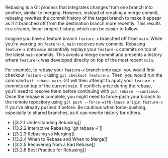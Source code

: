 Rebasing is a Git process that integrates changes from one branch into another, similar to merging. However, instead of creating a merge commit, rebasing rewrites the commit history of the target branch to make it appear as if it branched off from the destination branch more recently. This results in a cleaner, linear project history, which can be easier to follow.

Imagine you have a feature branch `feature-x` branched off from `main`. While you're working on `feature-x`, `main` receives new commits. Rebasing `feature-x` onto `main` essentially replays your `feature-x` commits on top of the latest `main` commits. This avoids a merge commit and presents a history where `feature-x` was developed directly on top of the most recent `main`.

For example, to rebase your `feature-x` branch onto `main`, you would first checkout `feature-x` using `git checkout feature-x`. Then, you would run the command `git rebase main`. Git will then attempt to apply your `feature-x` commits on top of the current `main`. If conflicts arise during the rebase, you'll need to resolve them before continuing with `git rebase --continue`. Once the rebase is complete, you might need to force-push your branch to the remote repository using `git push --force-with-lease origin feature-x` if you've already pushed it before. Be cautious when force-pushing, especially to shared branches, as it can rewrite history for others.

- [[3.2.1 Understanding Rebasing]]
- [[3.2.2 Interactive Rebasing⁚ ‘git rebase -i’]]
- [[3.2.3 Rebasing vs Merging]]
- [[3.2.4 When to Rebase and When to Merge]]
- [[3.2.5 Recovering from a Bad Rebase]]
- [[3.2.6 Best Practice for Rebasing]]